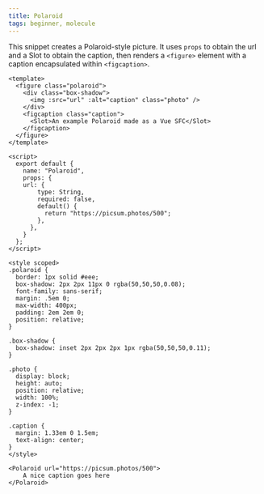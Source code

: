 ```yaml
---
title: Polaroid
tags: beginner, molecule
---
```


This snippet creates a Polaroid-style picture. It uses `props` to obtain the url and a Slot to obtain the caption, then renders a `<figure>` element with a caption encapsulated within `<figcaption>`.

```vue
<template>
  <figure class="polaroid">
    <div class="box-shadow">
      <img :src="url" :alt="caption" class="photo" />
    </div>
    <figcaption class="caption">
      <Slot>An example Polaroid made as a Vue SFC</Slot>
    </figcaption>
  </figure>
</template>

<script>
  export default {
    name: "Polaroid",
    props: {
    url: {
        type: String,
        required: false,
        default() {
          return "https://picsum.photos/500";
        },
      },
    }
  };
</script>

<style scoped>
.polaroid {
  border: 1px solid #eee;
  box-shadow: 2px 2px 11px 0 rgba(50,50,50,0.08);
  font-family: sans-serif;
  margin: .5em 0;
  max-width: 400px;
  padding: 2em 2em 0;
  position: relative;
}

.box-shadow {
  box-shadow: inset 2px 2px 2px 1px rgba(50,50,50,0.11);
}

.photo {
  display: block;
  height: auto;
  position: relative;
  width: 100%;
  z-index: -1;
}

.caption {
  margin: 1.33em 0 1.5em;
  text-align: center;
}
</style>
```

```vue
<Polaroid url="https://picsum.photos/500">
    A nice caption goes here
</Polaroid>
```


